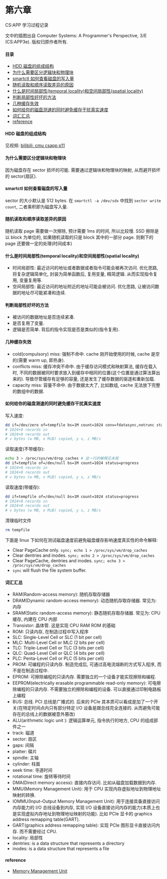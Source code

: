 # 第六章

CS:APP 学习过程记录

文中的插图出自 Computer Systems: A Programmer's Perspective, 3/E (CS:APP3e). 版权归原作者所有.

#### 目录

<!-- vim-markdown-toc GFM -->

* [HDD 磁盘的组成结构](#hdd-磁盘的组成结构)
* [为什么需要区分逻辑块和物理块](#为什么需要区分逻辑块和物理块)
* [smartctl 如何查看磁盘的写入量](#smartctl-如何查看磁盘的写入量)
* [随机读取和顺序读取差异的原因](#随机读取和顺序读取差异的原因)
* [什么是时间局部性(temporal locality)和空间局部性(spatial locality)](#什么是时间局部性temporal-locality和空间局部性spatial-locality)
* [判断局部性好坏的方法](#判断局部性好坏的方法)
* [几种缓存失效](#几种缓存失效)
* [如何给你的磁盘测速的同时避免缓存干扰真实速度](#如何给你的磁盘测速的同时避免缓存干扰真实速度)
* [词汇汇总](#词汇汇总)
* [reference](#reference)

<!-- vim-markdown-toc -->

#### HDD 磁盘的组成结构

见视频: [bilibili: cmu csapp p11](https://www.bilibili.com/video/BV1iW411d7hd?p=11&t=0h12m02s)

#### 为什么需要区分逻辑块和物理块

因为磁盘存在 sector 损坏的可能. 需要通过逻辑块和物理块的映射, 从而避开损坏的 sector(扇区).

#### smartctl 如何查看磁盘的写入量

sector 的大小默认是 512 bytes. 在 `smartctl -a /dev/sdx` 中找到 `sector write count`, 二者乘积即为磁盘写入量.

#### 随机读取和顺序读取差异的原因

随机读取 page 需要做一次擦除, 预计需要 1ms 的时间, 所以比较慢. SSD 擦除是以 block 为单位的, 如果随机读取的只是 block 其中的一部分 page. 则剩下的 page 还要做一定的处理(时间成本)

#### 什么是时间局部性(temporal locality)和空间局部性(spatial locality)

- 时间局部性: 最近访问的地址或者数据或者指令可能会被再次访问. 优化思路, 将复杂逻辑简单化, 封装为简单函数后, 复用变量, 精简逻辑. 从而实现指令复用, 变量复用等.
- 空间局部性: 最近访问的地址附近的地址可能会被访问. 优化思路, 让被访问数据的地址尽可能紧凑和连续.

#### 判断局部性好坏的方法

- 被访问的数据地址是否连续紧凑.
- 是否复用了变量.
- 逻辑是否简单. 背后的指令实现是否是类似的(指令复用).

#### 几种缓存失效

- cold(compulsory) miss: 强制不命中. cache 刚开始使用的时候, cache 是空的(需要 warm up, 即热身).
- conflicts miss: 缓存冲突不命中. 由于缓存访问模式和映射算法, 缓存在载入时, 不同的数据被同时要求放入到缓存中相同的位置(这个位置是通过算法算出来的). 导致尽管缓存有足够的容量, 还是发生了缓存数据的驱逐和重新加载.
- capacity miss: 容量不命中. 由于数据太大了, 比如数组, cache 无法放下完整的数组中的数据.

#### 如何给你的磁盘测速的同时避免缓存干扰真实速度

写入速度:

```bash
dd if=/dev/zero of=tempfile bs=1M count=1024 conv=fdatasync,notrunc status=progress
# 1024+0 records in
# 1024+0 records out
# v bytes (w MB, x MiB) copied, y s, z MB/s
```

读取速度(不带缓存):

```bash
echo 3 > /proc/sys/vm/drop_caches # 这一行的解释见末尾
dd if=tempfile of=/dev/null bs=1M count=1024 status=progress
# 1024+0 records in
# 1024+0 records out
# v bytes (w MB, x MiB) copied, y s, z MB/s
```

读取速度(带缓存):

```bash
dd if=tempfile of=/dev/null bs=1M count=1024 status=progress
# 1024+0 records in
# 1024+0 records out
# v bytes (w MB, x MiB) copied, y s, z MB/s
```

清理临时文件

```bash
rm tempfile
```

下面是 linux 下如何在测试磁盘速度前避免磁盘缓存影响速度真实性的命令解释:

- Clear PageCache only. `sync; echo 1 > /proc/sys/vm/drop_caches`
- Clear dentries and inodes. `sync; echo 2 > /proc/sys/vm/drop_caches`
- Clear PageCache, dentries and inodes. `sync; echo 3 > /proc/sys/vm/drop_caches`
- `sync` will flush the file system buffer.

#### 词汇汇总
- RAM(Random-access memory): 随机存取存储器
- DRAM(Dynamic random-access memory): 动态随机存取存储器. 常见为: 内存
- SRAM(Static random-access memory): 静态随机存取存储器. 常见为: CPU 缓存, 内建在 CPU 内部
- Transistor: 晶体管. 这是实现 CPU RAM ROM 的基础
- ROM: 只读内存, 在制造过程中写入程序
- SLC: Single-Level Cell or SLC (1 bit per cell)
- MLC: Multi-Level Cell or MLC (2 bits per cell)
- TLC: Triple-Level Cell or TLC (3 bits per cell)
- QLC: Quad-Level Cell or QLC (4 bits per cell)
- PLC: Penta-Level Cell or PLC (5 bits per cell)
- PROM: 可编程的只读内存. 制造完成后, 可通过高电流熔断的方式写入程序, 而不是在制造过程中.
- EPROM: 可擦除编程的只读内存. 需要独立的一个设备才能实现擦除和编程.
- EEPROM(electrically erasable programmable read-only memory): 可电擦除编程的只读内存. 不需要独立的擦除和编程的设备. 可以直接通过印制电路板上编程
- BUS: 总线. PCI 总线是广播式的. 后来的 PCIe 其本质可以看成是加了一个开关(在特定时间点内只有部分特定 I/O 设备是跟总线完全连接的. 从而避免可能存在的总线上的数据被意外篡改)
- ALU(arithmetic logic unit ): 逻辑运算单元, 指令执行的地方, CPU 的组成部件之一
- track: 磁道
- sector: 扇区
- gaps: 间隔
- platter: 碟片
- spindle: 主轴
- cylinder: 柱面
- seek time: 寻道时间
- rotational time: 旋转等待时间
- DMA(Direct memory access): 直接内存访问. 比如从磁盘加载数据到内存.
- MMU(Memory Management Unit): 用于 CPU 实现内存虚拟地址到物理地址映射的转换.
- IOMMU(Input–Output Memory Management Unit): 用于连接具备直接访问内存能力的 I/O 总线设备到内存, 实现 I/O 设备直接访问内存的能力(本质上也是实现虚拟内存地址到物理地址映射的功能). 比如 PCIe 显卡的 graphics address remapping table(GART).
- GART(graphics address remapping table): 实现 PCIe 图形显卡直接访问内存. 而不需要经过 CPU.
- locality: 局部性
- dentries: is a data structure that represents a directory
- inodes: is a data structure that represents a file

#### reference
- [Memory Management Unit](https://en.wikipedia.org/wiki/Memory_management_unit)
